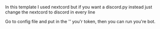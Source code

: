 
In this template I used nextcord but if you want a discord.py instead just change the nextcord to discord in every line

Go to config file and put in the '' you'r token, then you can run you're bot.
